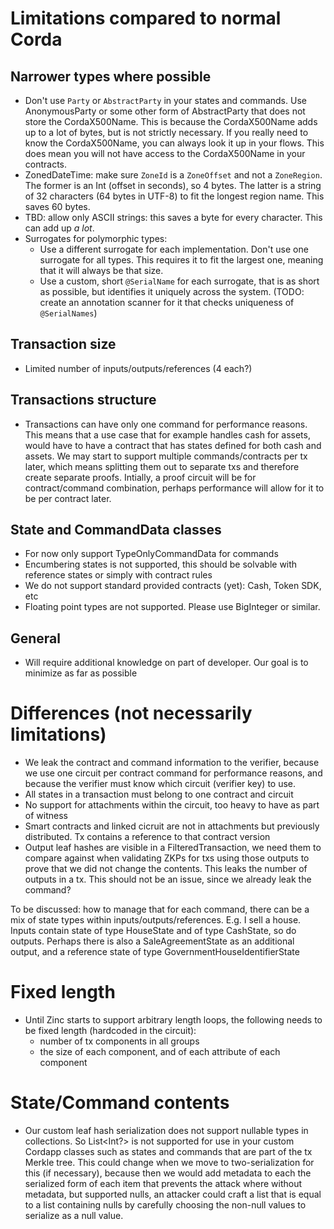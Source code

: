 # Limitations compared to normal Corda

## Narrower types where possible

* Don't use `Party` or `AbstractParty` in your states and commands. Use AnonymousParty or some other form of AbstractParty that does not store the CordaX500Name. This is because the CordaX500Name adds up to a lot of bytes, but is not strictly necessary. If you really need to know the CordaX500Name, you can always look it up in your flows. This does mean you will not have access to the CordaX500Name in your contracts.
* ZonedDateTime: make sure `ZoneId` is a `ZoneOffset` and not a `ZoneRegion`. The former is an Int (offset in seconds), so 4 bytes. The latter is a string of 32 characters (64 bytes in UTF-8) to fit the longest region name. This saves 60 bytes.
* TBD: allow only ASCII strings: this saves a byte for every character. This can add up *a lot*.
* Surrogates for polymorphic types:
    * Use a different surrogate for each implementation. Don't use one surrogate for all types. This requires it to fit the largest one, meaning that it will always be that size.
    * Use a custom, short `@SerialName` for each surrogate, that is as short as possible, but identifies it uniquely across the system. (TODO: create an annotation scanner for it that checks uniqueness of `@SerialNames`)

## Transaction size

* Limited number of inputs/outputs/references (4 each?)

## Transactions structure

* Transactions can have only one command for performance reasons. This means that a use case that for example handles cash for assets, would have to have a contract that has states defined for both cash and assets. We may start to support multiple commands/contracts per tx later, which means splitting them out to separate txs and therefore create separate proofs. Intially, a proof circuit will be for contract/command combination, perhaps performance will allow for it to be per contract later.

## State and CommandData classes

* For now only support TypeOnlyCommandData for commands
* Encumbering states is not supported, this should be solvable with reference states or simply with contract rules
* We do not support standard provided contracts (yet): Cash, Token SDK, etc
* Floating point types are not supported. Please use BigInteger or similar.

## General

* Will require additional knowledge on part of developer. Our goal is to minimize as far as possible

# Differences (not necessarily limitations)

* We leak the contract and command information to the verifier, because we use one circuit per contract command for performance reasons, and because the verifier must know which circuit (verifier key) to use.
* All states in a transaction must belong to one contract and circuit
* No support for attachments within the circuit, too heavy to have as part of witness
* Smart contracts and linked cicruit are not in attachments but previously distributed. Tx contains a reference to that contract version
* Output leaf hashes are visible in a FilteredTransaction, we need them to compare against when validating ZKPs for txs using those outputs to prove that we did not change the contents. This leaks the number of outputs in a tx. This should not be an issue, since we already leak the command?

To be discussed: how to manage that for each command, there can be a mix of state types within inputs/outputs/references. E.g. I sell a house. Inputs contain state of type HouseState and of type CashState, so do outputs. Perhaps there is also a SaleAgreementState as an additional output, and a reference state of type GovernmentHouseIdentifierState

# Fixed length

* Until Zinc starts to support arbitrary length loops, the following needs to be fixed length (hardcoded in the circuit):
    * number of tx components in all groups
    * the size of each component, and of each attribute of each component

# State/Command contents

* Our custom leaf hash serialization does not support nullable types in collections. So List<Int?> is not supported for use in your custom Cordapp classes such as states and commands that are part of the tx Merkle tree. This could change when we move to two-serialization for this (if necessary), because then we would add metadata to each the serialized form of each item that prevents the attack where without metadata, but supported nulls, an attacker could craft a list that is equal to a list containing nulls by carefully choosing the non-null values to serialize as a null value.